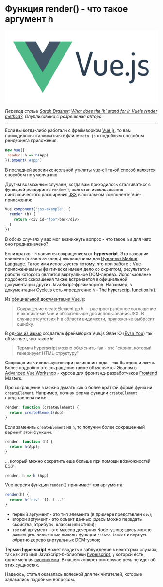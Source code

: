 # Функция render() - что такое аргумент h

![logo](./images/logo.png)

*Перевод статьи [Sarah Drasner](https://sarahdrasnerdesign.com/): [What does the ‘h’ stand for in Vue’s render method?](https://css-tricks.com/what-does-the-h-stand-for-in-vues-render-method/). Опубликовано с разрешения автора.*

***

Если вы когда-либо работали с фреймворком [Vue.js](https://ru.vuejs.org/), то вам приходилось сталкиваться в файле `main.js` с подобным способом рендеринга приложения:

```js
new Vue({
 render: h => h(App)
}).$mount('#app')
```

В последней версии консольной утилиты [vue-cli](https://github.com/vuejs/vue-cli) такой способ является способом по умолчанию.

Другим возможным случаем, когда вам приходилось сталкиваться с функцией рендеринга `render()`, является использование синтаксического расширения [JSX](https://jsx.github.io/) в локальном компоненте Vue-приложения:

```js
Vue.component('jsx-example', {
  render (h) {
    return <div id="foo">bar</div>
  }
})
```

В обоих случаях у вас мог возникнуть вопрос - что такое `h` и для чего оно предназначено?

Если кратко - `h` является сокращением от **hyperscript**. Это название является (в свою очередь) сокращением для [Hypertext Markup Language](https://ru.wikipedia.org/wiki/HTML). Такое имя используется потому, что при работе с Vue-приложением мы фактически имеем дело со скриптом, результатом работы которого является виртуальное DOM-дерево. Использование подобного сокращения также встречается в официальной документации других JavaScript-фреймворков. Например, в документации [Cycle.js](https://cycle.js.org/) есть определение `h` - [The hyperscript function h()](https://cycle.js.org/api/dom.html#api-h).

Из [официальной документации Vue.js](https://ru.vuejs.org/v2/guide/render-function.html#JSX):

> Сокращение createElement до h — распространённое соглашение в экосистеме Vue и обязательное для использования JSX. В случае отсутствия h в области видимости, приложение выбросит ошибку.

В [одном из ишью](https://github.com/vuejs/babel-plugin-transform-vue-jsx/issues/6) создатель фреймворка Vue.js Эван Ю ([Evan You](https://twitter.com/youyuxi)) так объясняет, что такое `h`:

> Термин hyperscript можно объяснить так - это "скрипт, который генерирует HTML-структуру"

Сокращение `h` используется при написании кода - так быстрее и легче. Более подробно это сокращение также объясняется Эваном в [Advanced Vue Workshop](https://frontendmasters.com/courses/advanced-vue/render-function-api/) - курсов для фронтенд-разработчиков [Frontend Masters](https://frontendmasters.com/).

Про сокращение `h` можно думать как о более краткой форме функции `createElement`. Например, полная форма функции `createElement` представлена ниже:

```js
render: function (createElement) {
  return createElement(App);
}
```

Если заменить `createElement` на `h`, то получим более сокращенный вариант этой функции:

```js
render: function (h) {
  return h(App);
}
```

... который можно сократить еще больше при помощи возможностей ES6:

```js
render: h => h (App)
```

Vue-версия функции `render()` принимает три аргумента:

```js
render(h) {
  return h('div', {}, [...])
}
```

* первый аргумент - это тип элемента (в примере представлен `div`);
* второй аргумент - это объект данных (здесь можно передать свойства, атрибуты, классы или стили);
* третий аргумент - это массив дочерних Node-узлов; здесь можно размещать вложенные вызовы функции `createElement` и вернуть обратно дерево виртуальных DOM-узлов;

Термин **hyperscript** может вводить в заблуждение в некоторых случаях, так как это имя JavaScript-библиотеки [hyperscript](https://github.com/hyperhype/hyperscript), у которой есть одноименная [экосистема](https://github.com/hyperhype/hyperscript#ecosystem). В нашем конкретном случае речь не идет об этих сущностях.

Надеюсь, статья оказалась полезной для тех читателей, которые задавались подобным вопросом.
